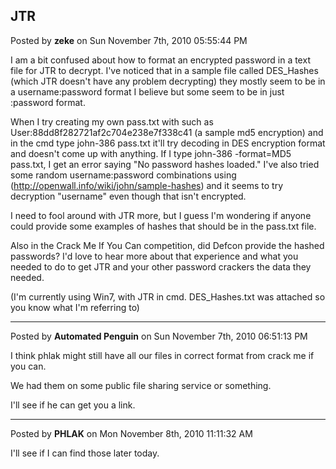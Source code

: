 ## JTR
Posted by **zeke** on Sun November 7th, 2010 05:55:44 PM

I am a bit confused about how to format an encrypted password in a text file for JTR to decrypt. I've noticed that in a sample file called DES_Hashes (which JTR doesn't have any problem decrypting) they mostly seem to be in a username:password format I believe but some seem to be in just :password format. 

When I try creating my own pass.txt with such as User:88dd8f282721af2c704e238e7f338c41 (a sample md5 encryption) and in the cmd type john-386 pass.txt it'll try decoding in DES encryption format and doesn't come up with anything. If I type john-386 -format=MD5 pass.txt, I get an error saying "No password hashes loaded." I've also tried some random username:password combinations using (<!-- m --><a class="postlink" href="http://openwall.info/wiki/john/sample-hashes">http://openwall.info/wiki/john/sample-hashes</a><!-- m -->) and it seems to try decryption "username" even though that isn't encrypted. 

I need to fool around with JTR more, but I guess I'm wondering if anyone could provide some examples of hashes that should be in the pass.txt file. 

Also in the Crack Me If You Can competition, did Defcon provide the hashed passwords? I'd love to hear more about that experience and what you needed to do to get JTR and your other password crackers the data they needed.


(I'm currently using Win7, with JTR in cmd. DES_Hashes.txt was attached so you know what I'm referring to)

--------------------------------------------------------------------------------

Posted by **Automated Penguin** on Sun November 7th, 2010 06:51:13 PM

I think phlak might still have all our files in correct format from crack me if you can.

We had them on some public file sharing service or something.


I'll see if he can get you a link.

--------------------------------------------------------------------------------

Posted by **PHLAK** on Mon November 8th, 2010 11:11:32 AM

I'll see if I can find those later today.
